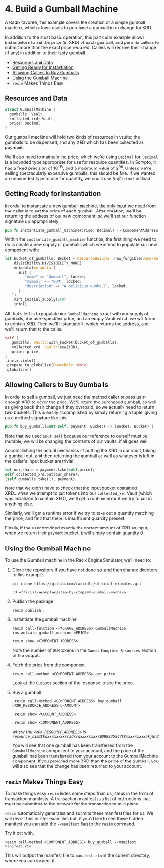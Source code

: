 # 4. Build a Gumball Machine

A Radix favorite, this example covers the creation of a simple gumball machine,
which allows users to purchase a gumball in exchange for XRD.

In addition to the most basic operation, this particular example allows
instantiators to set the price (in XRD) of each gumball, and permits callers to
submit more than the exact price required. Callers will receive their change (if
any) in addition to their tasty gumball.

- [Resources and Data](#resources-and-data)
- [Getting Ready for Instantiation](#getting-ready-for-instantiation)
- [Allowing Callers to Buy Gumballs](#allowing-callers-to-buy-gumballs)
- [Using the Gumball Machine](#using-the-gumball-machine)
- [`resim` Makes Things Easy](#resim-makes-things-easy)

## Resources and Data

```rust
struct GumballMachine {
  gumballs: Vault,
  collected_xrd: Vault,
  price: Decimal
}
```

Our gumball machine will hold two kinds of resources in vaults: the gumballs to
be dispensed, and any XRD which has been collected as payment.

We'll also need to maintain the price, which we're using `Decimal` for.
`Decimal` is a bounded type appropriate for use for resource quantities. In
Scrypto, it has a fixed precision of 10<sup>-18</sup>, and a maximum value of
2<sup>96</sup>. Unless we're selling spectacularly expensive gumballs, this
should be fine. If we wanted an unbounded type to use for quantity, we could use
`BigDecimal` instead.

## Getting Ready for Instantiation

In order to instantiate a new gumball machine, the only input we need from the
caller is to set the price of each gumball. After creation, we'll be returning
the address of our new component, so we'll set our function signature up
appropriately:

```rust
pub fn instantiate_gumball_machine(price: Decimal) -> ComponentAddress {
```

Within the `instantiate_gumball_machine` function, the first thing we need to do
is create a new supply of gumballs which we intend to populate our new component
with:

```rust
let bucket_of_gumballs: Bucket = ResourceBuilder::new_fungible(OwnerRole::None)
   .divisibility(DIVISIBILITY_NONE)
   .metadata(metadata!(
      init {
         "name" => "Gumball", locked;
         "symbol" => "GUM", locked;
         "description" => "A delicious gumball", locked;
      }
   ))
   .mint_initial_supply(100)
   .into();
```

All that's left is to populate our `GumballMachine` struct with our supply of
gumballs, the user-specified price, and an empty Vault which we will force to
contain XRD. Then we'll instantiate it, which returns the address, and we'll
return that to the caller.

```rust
Self {
   gumballs: Vault::with_bucket(bucket_of_gumballs),
   collected_xrd: Vault::new(XRD),
   price: price,
}
.instantiate()
.prepare_to_globalize(OwnerRole::None)
.globalize()
```

## Allowing Callers to Buy Gumballs

In order to sell a gumball, we just need the method caller to pass us in enough
XRD to cover the price. We'll return the purchased gumball, as well as giving
back their change if they overpaid, so we actually need to return _two_ buckets.
This is easily accomplished by simply returning a tuple, giving us a method
signature like this:

```rust
pub fn buy_gumball(&mut self, payment: Bucket) -> (Bucket, Bucket) {
```

Note that we used `&mut self` because our reference to ourself must be mutable;
we will be changing the contents of our vaults, if all goes well.

Accomplishing the actual mechanics of putting the XRD in our vault, taking a
gumball out, and then returning the gumball as well as whatever is left in the
caller's input bucket are trivial:

```rust
let our_share = payment.take(self.price);
self.collected_xrd.put(our_share);
(self.gumballs.take(1), payment)
```

Note that we didn't have to check that the input bucket contained XRD...when we
attempt to put tokens into our `collected_xrd` Vault (which was initialized to
contain XRD), we'll get a runtime error if we try to put in anything else.

Similarly, we'll get a runtime error if we try to take out a quantity matching
the price, and find that there is insufficient quantity present.

Finally, if the user provided exactly the correct amount of XRD as input, when
we return their `payment` bucket, it will simply contain quantity 0.

## Using the Gumball Machine

To use the Gumball machine in the Radix Engine Simulator, we'll need to:

1. Clone the repository if you have not done so, and then change directory to
   this example.

   ```
   git clone https://github.com/radixdlt/official-examples.git

   cd official-examples/step-by-step/04-gumball-machine
   ```

2. Publish the package

   ```
   resim publish .
   ```

3. Instantiate the gumball machine

   ```
   resim call-function <PACKAGE_ADDRESS> GumballMachine instantiate_gumball_machine <PRICE>

   resim show <COMPONENT_ADDRESS>

   ```

   Note the number of `GUM` tokens in the `Owned Fungible Resources` section of
   the output.

4. Fetch the price from the component

   ```
   resim call-method <COMPONENT_ADDRESS> get_price
   ```

   Look at the `Outputs` section of the response to see the price.

5. Buy a gumball

   ```
    resim call-method <COMPONENT_ADDRESS> buy_gumball <XRD_RESOURCE_ADDRESS>:<AMOUNT>

    resim show <ACCOUNT_ADDRESS>

    resim show <COMPONENT_ADDRESS>

   ```

   _where the `<XRD_RESOURCE_ADDRESS>` is
   `resource_sim1tknxxxxxxxxxradxrdxxxxxxxxx009923554798xxxxxxxxxakj8n3`_

   You will see that one gumball has been transferred from the `GumaballMachine`
   component to your account, and the price of the gumball has been transferred
   from your account to the GumballMachine component. If you provided more XRD
   than the price of the gumball, you will also see that the change has been
   returned to your account.

## `resim` Makes Things Easy

To make things easy `resim` hides some steps from us, steps in the form of
transaction manifests. A transaction manifest is a list of instructions that
must be submitted to the network for the transaction to take place.

`resim` automatically generates and submits these manifest files for us. We will
revisit this in later examples but, if you'd like to see these hidden manifest
you can add the `--manifest` flag to the `resim` command.

Try it out with,

```
resim call-method <COMPONENT_ADDRESS> buy_gumball --manifest manifest.rtm
```

This will output the manifest file to `manifest.rtm` in the current directory,
where you can inspect it.
